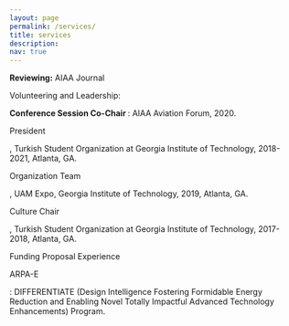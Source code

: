 ```yaml
---
layout: page
permalink: /services/
title: services
description: 
nav: true
---
```


<b> Reviewing:</b> AIAA Journal


Volunteering and Leadership:
 
<b>Conference Session Co-Chair </b>: AIAA Aviation Forum, 2020.
<p> President </p>, Turkish Student Organization at Georgia Institute of Technology, 2018-2021, Atlanta, GA.
<p> Organization Team </p>, UAM Expo, Georgia Institute of Technology, 2019, Atlanta, GA.
<p> Culture Chair </p>, Turkish Student Organization at Georgia Institute of Technology, 2017-2018, Atlanta, GA.


Funding Proposal Experience

<p> ARPA-E </p>: DIFFERENTIATE (Design Intelligence Fostering Formidable Energy Reduction and Enabling Novel Totally Impactful Advanced Technology Enhancements) Program.




<!---
Materials for courses you taught. Replace this text with your description.

For now, this page is assumed to be a static description of your courses. You can convert it to a collection similar to `_projects/` so that you can have a dedicated page for each course.

Organize your courses by years, topics, or universities, however you like!--->
